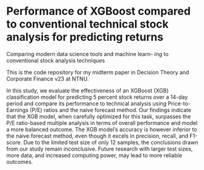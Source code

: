 # Performance of XGBoost compared to conventional technical stock analysis for predicting returns
Comparing modern data science tools and machine learn- ing to conventional stock analysis techniques

This is the code repository for my midterm paper in Decision Theory and Corporate Finance v23 at NTNU.

In this study, we evaluate the effectiveness of an XGBoost (XGB) classification model for predicting 5 percent stock returns over a 14-day period and compare its performance to technical analysis using Price-to-Earnings (P/E) ratios and the naive forecast method. Our findings indicate that the XGB model, when carefully optimized for this task, surpasses the P/E ratio-based multiple analysis in terms of overall performance and model a more balanced outcome. The XGB model’s accuracy is however inferior to the naive forecast method, even though it excels in precision, recall, and F1-score. Due to the limited test size of only 12 samples, the conclusions drawn from our study remain inconclusive. Future research with larger test sizes, more data, and increased computing power, may lead to more reliable outcomes.
